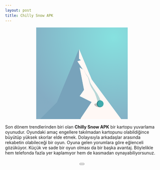 ```yaml
---
layout: post
title: Chilly Snow APK
---
```


<center>
<img src="/images/chilly.png" alt="Chilly Snow APK" width="300px"/>
</center>
<p>Son dönem trendlerinden biri olan <strong>Chilly Snow APK</strong> bir kartopu yuvarlama oyunudur. Oyundaki amaç engellere takılmadan kartopunu olabildiğince büyütüp yüksek skorlar elde etmek. Dolayısıyla arkadaşlar arasında rekabetin olabileceği bir oyun. Oyuna gelen yorumlara göre eğlenceli gözüküyor. Küçük ve sade bir oyun olması da bir başka avantaj. Böylelikle hem telefonda fazla yer kaplamıyor hem de kasmadan oynayabiliyorsunuz.
</p>

<center>
<a href="/chilly.apk" target="_blank"><button class="button3"Chilly Snow APK İNDİR</button></a>
</center>
